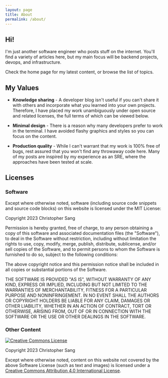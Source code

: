 ```yaml
---
layout: page
title: About
permalink: /about/
---
```


## Hi!

I'm just another software engineer who posts stuff on the internet.
You'll find a variety of articles here, but my main focus will be backend projects, devops,
and infrastructure.

Check the home page for my latest content, or browse the list of topics.

## My Values

* **Knowledge sharing** - A developer blog isn't useful if you can't share it with others and incorporate
  what you learned into your own projects. Therefore, I have placed my work unambiguously under open source
  and related licenses, the full terms of which can be viewed below.

* **Minimal design** - There is a reason why many developers prefer to work in the terminal. I have avoided
  flashy graphics and styles so you can focus on the content.

* **Production quality** - While I can't warrant that my work is 100% free of bugs, rest assured that you
  won't find any throwaway code here. Many of my posts are inspired by my experience as an SRE, where the
  approaches have been tested at scale.

## Licenses

### Software

Except where otherwise noted, software (including source code snippets and source code blocks) on this website
is licensed under the MIT License:

Copyright 2023 Christopher Sang

Permission is hereby granted, free of charge, to any person obtaining a copy of this software and associated documentation files (the "Software"), to deal in the Software without restriction, including without limitation the rights to use, copy, modify, merge, publish, distribute, sublicense, and/or sell copies of the Software, and to permit persons to whom the Software is furnished to do so, subject to the following conditions:

The above copyright notice and this permission notice shall be included in all copies or substantial portions of the Software.

THE SOFTWARE IS PROVIDED "AS IS", WITHOUT WARRANTY OF ANY KIND, EXPRESS OR IMPLIED, INCLUDING BUT NOT LIMITED TO THE WARRANTIES OF MERCHANTABILITY, FITNESS FOR A PARTICULAR PURPOSE AND NONINFRINGEMENT. IN NO EVENT SHALL THE AUTHORS OR COPYRIGHT HOLDERS BE LIABLE FOR ANY CLAIM, DAMAGES OR OTHER LIABILITY, WHETHER IN AN ACTION OF CONTRACT, TORT OR OTHERWISE, ARISING FROM, OUT OF OR IN CONNECTION WITH THE SOFTWARE OR THE USE OR OTHER DEALINGS IN THE SOFTWARE.

### Other Content

<a rel="license" href="http://creativecommons.org/licenses/by/4.0/">
<img alt="Creative Commons License" style="border-width:0" src="https://i.creativecommons.org/l/by/4.0/88x31.png" />
</a>

Copyright 2023 Christopher Sang

Except where otherwise noted, content on this website not covered by the above Software License (such as text and images) is licensed under a
<a rel="license" href="http://creativecommons.org/licenses/by/4.0/">Creative Commons Attribution 4.0 International License</a>.
